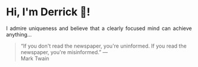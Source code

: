 # Hi, I'm Derrick 👋!
<p align="justify">I admire uniqueness and believe that a clearly focused mind can achieve anything...</p> 
<!-- #quote-start -->
<blockquote>&ldquo;If you don't read the newspaper, you're uninformed. If you read the newspaper, you're misinformed.&rdquo; &mdash; <footer>Mark Twain</footer></blockquote>
<!-- #quote-end -->
